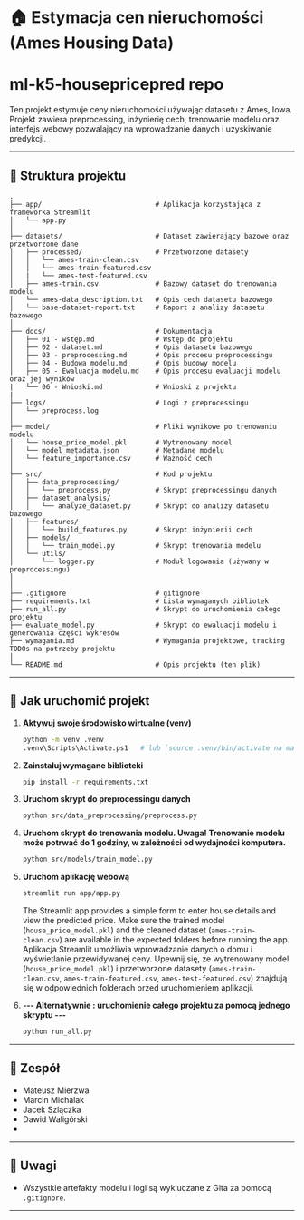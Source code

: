# 🏠 Estymacja cen nieruchomości (Ames Housing Data)
# ml-k5-housepricepred repo

Ten projekt estymuje ceny nieruchomości używając datasetu z Ames, Iowa. Projekt zawiera preprocessing, inżynierię cech, trenowanie modelu oraz interfejs webowy pozwalający na wprowadzanie danych i uzyskiwanie predykcji.

---

## 📁 Struktura projektu

```
.
├── app/                            # Aplikacja korzystająca z frameworka Streamlit
│   └── app.py
│
├── datasets/                       # Dataset zawierający bazowe oraz przetworzone dane
│   ├── processed/                  # Przetworzone datasety
│   │   └── ames-train-clean.csv
│   │   └── ames-train-featured.csv
│   |   └── ames-test-featured.csv
│   ├── ames-train.csv              # Bazowy dataset do trenowania modelu
│   └── ames-data_description.txt   # Opis cech datasetu bazowego
│   └── base-dataset-report.txt     # Raport z analizy datasetu bazowego
│
├── docs/                           # Dokumentacja
│   ├── 01 - wstęp.md               # Wstęp do projektu
│   ├── 02 - dataset.md             # Opis datasetu bazowego
│   ├── 03 - preprocessing.md       # Opis procesu preprocessingu 
│   ├── 04 - Budowa modelu.md       # Opis budowy modelu
│   ├── 05 - Ewaluacja modelu.md    # Opis procesu ewaluacji modelu oraz jej wyników
|   └── 06 - Wnioski.md             # Wnioski z projektu
|
├── logs/                           # Logi z preprocessingu
│   └── preprocess.log
│
├── model/                          # Pliki wynikowe po trenowaniu modelu
│   └── house_price_model.pkl       # Wytrenowany model
│   └── model_metadata.json         # Metadane modelu
│   └── feature_importance.csv      # Ważność cech
│
├── src/                            # Kod projektu
│   ├── data_preprocessing/  
│   │   └── preprocess.py           # Skrypt preprocessingu danych
│   ├── dataset_analysis/  
│   │   └── analyze_dataset.py      # Skrypt do analizy datasetu bazowego
│   ├── features/            
│   │   └── build_features.py       # Skrypt inżynierii cech
│   ├── models/                     
│   │   └── train_model.py          # Skrypt trenowania modelu
│   └── utils/                      
│       └── logger.py               # Moduł logowania (używany w preprocessingu)
│
│
├── .gitignore                      # gitignore
├── requirements.txt                # Lista wymaganych bibliotek
├── run_all.py                      # Skrypt do uruchomienia całego projektu
├── evaluate_model.py               # Skrypt do ewaluacji modelu i generowania części wykresów
├── wymagania.md                    # Wymagania projektowe, tracking TODOs na potrzeby projektu
│
└── README.md                       # Opis projektu (ten plik)
```

---

## 🚀 Jak uruchomić projekt

1. **Aktywuj swoje środowisko wirtualne (venv)**
   ```bash
   python -m venv .venv
   .venv\Scripts\Activate.ps1   # lub `source .venv/bin/activate na macOS/Linux`
   ```

2. **Zainstaluj wymagane biblioteki**
   ```bash
   pip install -r requirements.txt
   ```

3. **Uruchom skrypt do preprocessingu danych**
   ```bash
   python src/data_preprocessing/preprocess.py
   ```

4. **Uruchom skrypt do trenowania modelu. Uwaga! Trenowanie modelu może potrwać do 1 godziny, w zależności od wydajności komputera.**
   ```bash
   python src/models/train_model.py
   ```

5. **Uruchom aplikację webową**
   ```bash
   streamlit run app/app.py
   ```

   The Streamlit app provides a simple form to enter house details and view the predicted price. Make sure the trained model (`house_price_model.pkl`) and the cleaned dataset (`ames-train-clean.csv`) are available in the expected folders before running the app.
   Aplikacja Streamlit umożliwia wprowadzanie danych o domu i wyświetlanie przewidywanej ceny. Upewnij się, że wytrenowany model (`house_price_model.pkl`) i przetworzone datasety (`ames-train-clean.csv`, `ames-train-featured.csv`, `ames-test-featured.csv`) znajdują się w odpowiednich folderach przed uruchomieniem aplikacji.

6. **--- Alternatywnie : uruchomienie całego projektu za pomocą jednego skryptu ---**
   ```bash
   python run_all.py
   ```
---

## 👥 Zespół

- Mateusz Mierzwa
- Marcin Michalak
- Jacek Szlączka
- Dawid Waligórski
- 

---

## 📌 Uwagi

- Wszystkie artefakty modelu i logi są wykluczane z Gita za pomocą `.gitignore`.
---
